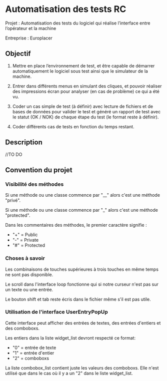 # Automatisation des tests RC
Projet : Automatisation des tests du logiciel qui réalise l’interface entre l’opérateur et la machine

Entreprise : Europlacer

## Objectif
1. Mettre en place l’environnement de test, et être capable de démarrer automatiquement le logiciel sous test ainsi que le simulateur de la machine.

2. Entrer dans différents menus en simulant des cliques, et pouvoir réaliser des impressions écran pour analyser (en cas de problème) ce qui a été vu.

3. Coder un cas simple de test (à définir) avec lecture de fichiers et de bases de données pour valider le test et généré un rapport de test avec le statut (OK / NOK) de chaque étape du test (le format reste à définir).

4. Coder différents cas de tests en fonction du temps restant.

## Description
//TO DO

## Convention du projet
### Visibilité des méthodes
Si une méthode ou une classe commence par "__" alors c'est une méthode "privé".

Si une méthode ou une classe commence par "_" alors c'est une méthode "protected".

Dans les commentaires des méthodes, le premier caractère signifie : 
- "+" = Public
- "-" = Private
- "#" = Protected

### Choses à savoir
Les combinaisons de touches supérieures à trois touches en même temps ne sont pas disponible.

Le scroll dans l'interface loop fonctionne qui si notre curseur n'est pas sur un texte ou une entrée.

Le bouton shift et tab reste écris dans le fichier même s'il est pas utile.

### Utilisation de l'interface UserEntryPopUp
Cette interface peut afficher des entrées de textes, des entrées d'entiers et des comboboxs.

Les entiers dans la liste widget_list devront respecté ce format:
- "0" = entrée de texte
- "1" = entrée d'entier
- "2" = comboboxs

La liste combobox_list contient juste les valeurs des comboboxs. Elle n'est utilisé que dans le cas où il y a un "2" dans le liste widget_list.
